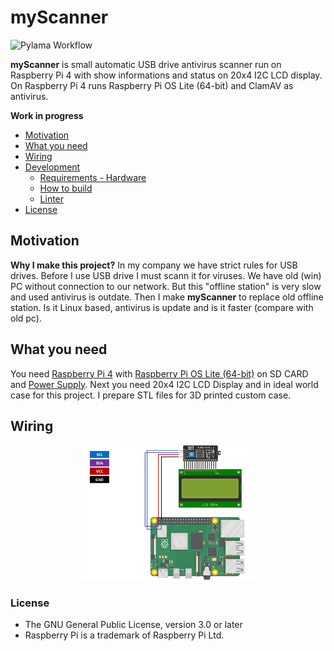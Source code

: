 # myScanner

![Pylama Workflow](https://github.com/MartinIIoT/myScanner/actions/workflows/pylama.yml/badge.svg)

**myScanner** is small automatic USB drive antivirus scanner run on Raspberry Pi 4 with show informations and status on 20x4 I2C LCD display. On Raspberry Pi 4 runs Raspberry Pi OS Lite (64-bit) and ClamAV as antivirus.

**Work in progress**

* [Motivation](#motivation)
* [What you need](#what-you-need)
* [Wiring](#wiring)
* [Development](#development)
  * [Requirements - Hardware](#requirements---hardware)
  * [How to build](#dev-build)
  * [Linter](#dev-linter)
* [License](#license)


## Motivation

**Why I make this project?** In my company we have strict rules for USB drives. Before I use USB drive I must scann it for viruses. We have old (win) PC without connection to our network. But this "offline station" is very slow and used antivirus is outdate. Then I make **myScanner** to replace old offline station. Is it Linux based, antivirus is update and is it faster (compare with old pc).

## What you need

You need [Raspberry Pi 4](https://www.raspberrypi.com/products/raspberry-pi-4-model-b/) with [Raspberry Pi OS Lite (64-bit)](https://www.raspberrypi.com/software/) on SD CARD and [Power Supply](https://www.raspberrypi.com/products/type-c-power-supply/). Next you need 20x4 I2C LCD Display and in ideal world case for this project. I prepare STL files for 3D printed custom case.

## Wiring

<div align="center" width="100%">
    <img src="./wiring_diagram/wiring_diagram.png" height="auto" width="55%" alt="" />
</div>


### License

* The GNU General Public License, version 3.0 or later
* Raspberry Pi is a trademark of Raspberry Pi Ltd.

